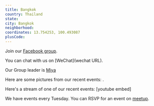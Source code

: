 ```yaml
---
title: Bangkok
country: Thailand
state: 
city: Bangkok
neighborhood: 
coordinates: 13.754253, 100.493087
plusCode:
---
```

Join our [Facebook group](https://www.facebook.com/groups/free.code.camp.bangkok).

You can chat with us on [WeChat](wechat URL).

Our Group leader is [Miya](freecodecamp.org/miya)

Here are some pictures from our recent events:
![]().

Here's a stream of one of our recent events:
[youtube embed]

We have events every Tuesday. You can RSVP for an event on [meetup](meetupurl).
